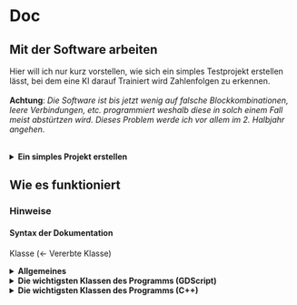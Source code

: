 # Doc
## Mit der Software arbeiten
Hier will ich nur kurz vorstellen, wie sich ein simples Testprojekt erstellen lässt, bei dem eine KI darauf Trainiert wird Zahlenfolgen zu erkennen.<br><br>
**Achtung**: *Die Software ist bis jetzt wenig auf falsche Blockkombinationen, leere Verbindungen, etc. programmiert weshalb diese in solch einem Fall meist abstürtzen wird. Dieses Problem werde ich vor allem im 2. Halbjahr angehen.*<br><br>

<details>
<summary><b>Ein simples Projekt erstellen</b></summary>

### Schritt 1: Das Grundgerüst in der visuellen Programmiersprache bauen
Ein mögliches grundgerüst könnte wie folgt aussehen:
![base graph](https://github.com/UranosNetworkCreation/Doc/blob/main/img/base_graph.png?raw=true)
Die gebaute KI auf dem Bild besitzt zwei Layer, wobei das letzte automatisch als Output Layer fungiert (Wird software-intern geregelt). Ansonsten stellt das Data1D Node die Input Daten bereit. Zum Schluss wird das generierte Array zudem noch zu einem String konvertiert, da mit es in der Seitenbar angezeigt werden kann. Beim bauen des Codes sollte zudem schon automatisch ein Ausgabefeld in der Seitenleiste erstellt werden.

### Schritt 2: Den Code ausführen
Wenn Sie ihre KI fertig gebaut haben und alle Daten eingetragen haben, kann diese nun über das Playzeichen in der Ecke oben Rechts ausgeführt werden. das Ergebnis sollte hierbei in der Seitenleiste sichtbar werden und etwa so aussehen:<br>
![string_output.png](https://github.com/UranosNetworkCreation/Doc/blob/main/img/string_output.png?raw=true)

### Schritt 3: Einen Trainingsbereich erstellen
![AddtrainPoint.gif](https://github.com/UranosNetworkCreation/Doc/blob/main/img/AddTrainPoint.gif?raw=true)
Um einen Trainingsbereich zu erstellen wird unter der Registerkarte Training mit dem Plussymbol eine neue Kachel hinzugefügt. Nun kann, in dem der Pfeil nebem dem Start und Entpunkt auf den Block gezogen wird, ein Bereich festgelegt werden. Die Kachel sollte nun circa so aussehen:<br>
![training_area.png](https://github.com/UranosNetworkCreation/Doc/blob/main/img/training_area.png?raw=true)

### Schritt 4: Den Datensatz des Trainingsbereiches bearbeiten
Um den Datensatz zu erstellen, kann auf den Button "edit dataset ..." geklickt. So gelang man in den Datensatzeditor. Hier lassen sich durch Ziehen input und output Blöcke hinzufügen. So lassen sich die jeweils gewünschten Input und Outputdaten miteinander kombinieren. Ein sehr simpler Dantensatz für die obige KI könnte so aussehen:<br>
![simple_dataset.png](https://github.com/UranosNetworkCreation/Doc/blob/main/img/simple_dataset.png?raw=true)

### Schritt 5: Die AI-Trainieren
**Hinweis:** *Je nach PC und eingestellten Durchläufen kann hier das Programm hurz einfrieren*<br>
**Hinweis:** *Der Button "Run All" funktioniert noch nicht*<br><br>
Um die KI nun zu trainieren kann nun die  Anzahl der Durchläufe eingestellt werden und nun der Button "Start Training" gedrückt werden. Wird die KI nun über den Play-Button nochmal ausgeführt sollten sich die Ergebnisse im Output-Tab dementsprechend anpassen (Auch ohne das drücken des Play button sieht man schon eine Verbesserung, da beim Training die aktuellen Werte auch immer im Outputtab angezeigt werden).<br>
![train_button.png](https://github.com/UranosNetworkCreation/Doc/blob/main/img/train_button.png?raw=true)
</details>

## Wie es funktioniert
### Hinweise
#### Syntax der Dokumentation
Klasse (<- Vererbte Klasse)

<details>
<summary>
<b>Allgemeines</b>
</summary>

#### Godot
Das Projekt verwendet Godot 3, welches Standartfunktionen sowie UI-Elemente bereitstellt, auf denen die Software aufbaut. Da das Projekt langfristig auch 3D Modelle generieren soll, wurde hier bewusst auf eine Basis gesetzt, die auch als GameEngine genutzt werden kann, da so viele Funktionen auch im Bezug auf 3D Modelle schon vorhanden sind.<br>
Die Engine selbst nutzt eine Art Baumsystem, welches immer von unterschiedlichen Szenen ergänzt wird. Alle Kinder des Baumsystems erben dabei von der Klasse Node oder Klassen, die wiederrum von Node erben. So könnte eine Szene mit zwei Button und einem Label von der Struktur so aussehen:

```
Control (<- Control)
 | Label (<- Label)
 | Container (<- VBoxContainer)
    | Button1 (<- Button)
    | Button2 (<- Button)
```

Mit jeweiligen Kinder des Baumsystem können nun Scripte verknüpft werden. Standartmäßig wird hierfür GDScript genutzt, eine objektorientierte und für Godot optimierte Version von python. Jede Scriptdatei stellt hierbei zwingend eine eigene Klasse da, welche von der Klasse des verknüpften Nodes oder von einer übergeordneten Klasse erben muss. Angeben wird dies mit dem Schlüsselwort `extends`.

##### C++ (GDNative)
Es kann auch C++ Code verknüpft werden, hier stellt sich jedoch die Funktionsweise etwas anders. Hierfür wird der Code zunächst in eine Dynamic-Link-Library (z. B. dll) kompiliert. Nun wird eine `.gdnlib` Datei erstellt die auf die libs für die einzelnen Plattformen verweist. Nun wird für jede Anbindung an Node des Baumsystem eine `.gdns` Datei erstellt, die unteranderem den Klassennamen und die verknüpfte `.gdnlib` Datei angibt.
</details>
<details>
<summary><b>Die wichtigsten Klassen des Programms (GDScript)</b></summary>

![Graph](https://raw.githubusercontent.com/UranosNetworkCreation/UranosNetworkCreaton/main/dev-base-graph.png)

### Excecuter (<- Node)
Die sehr kleine Klasse Excecuter stellt den Drehpunkt für die Ausführung der AI da. Sie ist im wesentlichen dafür zuständig, die events zur Ausführung auszulösen. Hierbei werden folgende Events (signals) definiert:

```GDScript
signal ExecuteSoftware
signal PrepareExecuting
signal ExecutingDone
```

Um die AI auszuführen, stellt die Klasse nun die Funktion `exeCurrentLoaded()` bereit.

### gNode (<- GraphNode)
Die Klasse gNode repräsentiert die Basisklasse alle Blöcke, die sich in die programmierte AI integrieren lassen. Dies betrifft unter anderem `img.gd`, `INT.gd` und `DATA1D_STR.gd`. Dabei kann die Klasse `gNode` als Vorschau und als aktives Node initalisiert (`init_as_preview(phantomID, previewInst, packedPth)`, `init_as_node(packedPth)`) werden.

#### Die Verbindungen auf dem Graph erfassen
Die Verbindungen eines gNodes (Klasse, die von gNode erbt) repräsentieren zwei Arrays, nähmlich `input_conns[]` und `output_conns[]`. Aktualisiert werden diese von der Funktion `updateConnections()`. Hierbei werden mittles einer for-Schleife alle verbindungen duchgegangen und anschließend geprüft, ob diese zudem jeweiligen Node gehören. Ist dies der Fall, werden die Arrays dementsprechend ergänzt:
```GDScript
for conn in GraphE.get_connection_list():
		if(conn.from == name):
			output_conns[conn.from_port] = [conn.to, conn.to_port]
		if(conn.to == name):
			input_conns[conn.to_port] = [conn.from, conn.from_port]
```

#### Die Daten einer Verbindung auslesen
Um die Daten bzw. das Ergebnis eines übergeordneten Nodes zu bekommen, stellt die Klasse `gNode` zudem die Funktion `getDataOfPinConn(slot : int, backprop : bool = false, no_conn = "<undefined>")`. Hierbei wird das verbundene Node je nach Fall in der Liste `input_conns` oder `output_conns` gesucht und dann die Funtion `getPinValue(var id : int)` ausgeführt, welche dann je nach Fall entweder einer der schon berechneten Werte zurückgibt oder eine neue Berechnung startet:
```GDScript
if(!calculated):
    updateConnections()
    updateCalc()
return outputs[id]
```
Die Funktion updateCalc wird von Klassen, die von gNode erben, überschrieben, sodass für jeden Block die Werte individuell geupdated werden können.<br>
Ein ähnliches Prinzip wird auch beim "Rückwärtsrechen"(Auflösen des Graphes in die andere Richtung) angewand. Hier wird die Funktion `backCalc` überschrieben.

#### Daten speichern und laden
Um Daten (Einstellungen eines Nodes) aus einer Resource laden und speichern zu können wird eine eigne Resource namens `NodeData` verwendet. Diese besitzt folgende Eigenschaften:
```GDSCript
export var type : String
export var offset : Vector2
export var data : Array
export var name : String
```
Diese werden nun beispielsweise beim speichern des Nodes 
 in der Funktion `getNodeData()` gesetzt:
```GDScript
data.data = DataSync.collectData()
data.offset = self.offset
data.type = self.packedPath
data.name = self.name
```
Der DataSync stellt hierbei eine Instanz der Klasee ResDataSync da, welche ich auch noch einmal erläutere.

### Graph (<- GraphEdit)
Die Klasse `Graph` ist im wesentlichem dafür zuständig, die Events bei der bearbeitung des visuellem Programm zu bearbeiten. Allerdings stellt SIe auch funktionen zum Laden und generieren von Resourcen bereit.
#### Verbindungsanfragen
Verbindungsanfragen werden in der Funktion `_on_GraphEdit_connection_request(from:String, from_slot:int, to:String, to_slot:int)` wie folgt gehandelt:
```GDSCript
# Check if nodes are already connected
for con in get_connection_list():
    if con.to == to and con.to_port == to_slot:
        print("[Graph] Exit from connection request process. Warning: You can't double connect nodes")
        return

# Connect nodes
print("[Graph] Connect nodes(from: ", from, ", from_slot: ", from_slot, ", to: ", to, ", to_slot: ", to_slot, "): ", connect_node(from, from_slot, to, to_slot))
```

Hierbei wird zunächst überprüft ob die beiden Blöcke schon miteinander verbunden sind. Ist dies nicht der Fall, wird eine neue Verbindung zwischen den beiden Blöcken erstellt.
#### Nodes löschen
Auch für das löschen von gibt es eine extra Handlefunktion. Hier werden die nodes realtiv simple nacheinander gelöscht:
```GDScript
for node in nodes:
    print("[GraphEdit] Del node " + node)
    # remove connections
    remove_connections_to_node(node)
    # delete node
    get_node(node).queue_free()
```
#### Laden und Speichern von Daten
Den Rahmen für das Laden und Speichern bildet hier die Resource GraphData, die nur zwei Arrays speichert:
```GDScript
export var nodes : Array = []
export var conns : Array = []
```
Hierbei stellt nun das Array `nodes` relativ einfach eine Sammlung aus allen NodeData Resourcen der jeweiligen Blöcke da
und dass Array `conns` eine aus allen Verbindungen. Diese werden nun in der Funktion `loadData(var data : GraphData)` wie folgt geladen:
```GDScript
# Load nodes
for node in data.nodes:
    print("[Editor][OpenFile] Creating node with type: " + node.type)
    # Create node inst
    var nodeInst = load(node.type).instance()
    nodeInst.offset = node.offset
    nodeInst.name = node.name

    # Add node inst to Graph
    add_child(nodeInst)
    # Init inst and load data
    nodeInst.init_as_node(node.type)
    nodeInst.DataSync.loadData(node.data)
    # Update connections array
    data.conns = updateConnectionNodeName(node.name, nodeInst.name, data.conns)

# Load connections
for conn in data.conns:
    # connect nodes
    print("[Editor][OpenFile] Conn nodes: ", connect_node(conn.from, conn.from_port, conn.to, conn.to_port))
```

Das speichern stellt sich hier etwas simpler da, dies geschieht in der Funktion `getData()`:

```GDScript
# Create new GraphData container
var gData : GraphData = GraphData.new()

# For each block ...
for child in get_children():
    if child is GraphNode:
        print("[Editor][Save] Collect node data ...")
        # Append node specific data to container
        gData.nodes.append(child.getNodeData())

# Add connection to data
gData.conns = get_connection_list()
return gData
```

### ResDataSync (<- Object)
Der `ResDataSync` stellt vor allem beim Laden und Speichern eine wichtige Rolle. Zusammengefasst besitzt Sie die Funktion alle Kinder eines Nodes durch zu gehen, zu gucken, ob dies Eingabefelder (oder ähnliches) sind, und dann eine Array aus den eingebenen Werten zu erstellen. Sie kann zudem auch eine solche Array auf mehere Eingabefelder laden. Die Funktion zum erstellen der Array (`collectData()`) ist wir folgt aufgebaut:
```GDScript
# Create empty array for the result
var result : Array = []
for child in bNode.get_children():
    # Add the child's data to the result if it is a dataField
    if(isDataField(child)):
        result.append(getData(child))
return result
```
Auch zum Laden wird in der Funktion `loadData()`ein ähnlicher Mechanismus verwendet:
```GDSCript
# Loads a data array
func loadData(var data : Array):
    # counter
    var data_idx : int = 0
    for child in bNode.get_children():
        if(isDataField(child)):
            # Apply data
            setData(child, data[data_idx])
            # increment counter
            data_idx += 1
```

### Editor (<- Control)
Einen zentralen Schlüsselpunkt stellt natürlich die Editorklasse da. Eine wichtige Funktion ist hier beim Laden und Speichern das zusammen führen aller Resourcen. Dies geschieht beispielsweise beim Speichern in der Funktion `save_current(path)` wie folgt:
```GDScript
# Create a new file container
var file : UNCFile = UNCFile.new()
# Assign the GraphData
file.GData = GEdit.getData()
# Save the file
return ResourceSaver.save(path, file)
```
Auch das Laden von Dateien ist in der Funktion `open_file(path)` implementiert. Hierbei muss natürlich beachtet werden, dass vorher noch der Editor aufgeräumt werden muss:
```GDScript
# Load file
var file = ResourceLoader.load(path)
# Check if the file is a UNCFile
if(!(file is UNCFile)):
    print("Cannot load file because it's not an UNCFile")
    return -1

# clear
resetEditor()

# Load data
print("[Editor] Load gEdit data ...")
GEdit.loadData(file.GData)
return 0
```
Sowohl beim Laden als auch bei Speichern wird auf die UNCFile-Resource zurückgegriffen. Theoretisch könnte man beim aktuellem Entwicklungsstand auch die GraphData Resource direkt speichern. Allerdings wäre dies dann später, wenn man das Programm erweitern würde, unpraktisch. Aufgrund dessen gibt es die UNCFile Resource, welche allerdings nur eine Eigenschaft besitzt:
```GDScript
export var GData : Resource
```

### PluginLoader (<- Node)
Der PluginLoader stellt die Schnittstelle zwischen dem Teil des Programms in GDScript und dem in GDNative (C++) da. Er lädt nämlich die einzelnen GDN-Scripte (d.h. die Libs, siehe [offizielle Dokumentation](https://docs.godotengine.org/en/stable/tutorials/scripting/gdnative/gdnative_cpp_example.html)) und verwaltet diese. Grundsätzlich werden alle Scripte aus dem Ordner `res://plugins/gdns` geladen, welche mit keinem Punkt beginnen. Das Laden der eines Plugins ist dann wie folgt umgesetzt:
```GDScript
# Load plugin
var plugin = load("res://plugins/gdns/" + file)
print("[PluginLoader] plugin: ", plugin)

# Instance plugin
var pluginRef = plugin.new()

# Check if pluginInst is valid
if(!pluginRef.has_method("getInfo")):
    print("[PluginLoader] Fatal error: plugin is invalid.")

# Add to plugin array
plugins.append(pluginRef)
print("[PluginLoader] plugin ", pluginRef.getInfo(), " loaded.")
```
</details>

<details>
<summary>
<b>Die wichtigsten Klassen des Programms (C++)</b>
</summary>

### NetworkKernelPlugin (<- godot::Object)
Die Klasse `NetworkKernelPlugin` stellt die Basisklasse für alle KI-Plugins da. Sie gibt die Rahmen an und legt die Funktionen fest, die definiert sein müssen. Dazu gehören unter anderem:
```C++
virtual NetworkKernelPluginInfo getInfo();
virtual int buildLayer(int size, int parent_size, Array weights);
virtual PoolRealArray BackpropLayer(
    int id,
    PoolRealArray underGrad,
    Array underWeights,
    int activationFunc,
    bool outputLayer = false,
    real_t learning_rate = 0.2
);
virtual PoolRealArray SimpleLayerCall(
    int id,
    PoolRealArray input,
    int activationFunc
);
virtual Array getLayerWeights(
    int id
);
```
Des Weiteren übernimmt Sie Teile der Registrierung von Funktionen bei GDN-API in der überschriebenen Funktion `_register_methods()`:
```C++
register_method("getInfo", &NetworkKernelPlugin::getInfoArray);
register_method("simple_layer_call", &NetworkKernelPlugin::SimpleLayerCall);
register_method("build_layer", &NetworkKernelPlugin::buildLayer);
register_method("backprop_layer", &NetworkKernelPlugin::BackpropLayer);
register_method("get_layer_weights", &NetworkKernelPlugin::getLayerWeights);
```
Insgesamt arbeiten die Layer spezifischen Funktionen auf Basis von Indexen, d.h. jedes Layer bekommt einen Index mit welchem dann auch weitere Funktionen aufgerufen werden müssen.

### UranosKernel (<- NetworkKernelPlugin)
Die Klasse `UranosKernel` stellt aktuell das einzige KI-Plugin da. Die KI-Engine ist komplett von mir programmiert. Hier nur ein Einblick in die wichtigsten Teile der Klasse.

#### Die Verwaltung von Layern
Alle aktuellen Layer werden in einer Array des Types `std::vector<Layer>` namens `Layers` gespeichert. Die wesentlichen Funktionen des Layers sind in der `Layer` definiert. Infolge Dessen stellt die Basisklasse `UranosKernel` im wesentlichen eine Reihe von Wrapperfunktionen bereit, die dann mit den benötigten Daten die eigentlichen Funktionen der jeweiligen Instanz der Klasse Layer aufrufen. Hier nur ein Einspiel anhand des Feedforward Prozesses in der Funktion `SimpleLayerCall(int id, PoolRealArray input, int activationFunc`:
```C++
NeuronActivationFunc aFunc;

// Set the activation func
switch (activationFunc)
{
case ACTIVATION_FUNC_SIGMOID:
    aFunc = &UranosKernel::AFuncs::sigmoid;
    break;

default:
    Godot::print("[UranosKernel] No Support for selected activation func. Use sigmoid as default ...");
    aFunc = &UranosKernel::AFuncs::sigmoid;
    break;
}

// Call the Layer and return the result
return Layers[id].getResult(aFunc, input);
}
```
Hierbei wird zunächst Anhand der übergebenen ID der Aktivierungsfunktion der Pointer auf diese bestimmt und dann die eigentliche Funktion der Klasse Layer aufgerufen.

#### Die Klasse Layer
Die Klasse Layer stellt ein Layer da. Dabeuí besitzt die Klasse folgende wichtige Variablen:
```C++
Array weights;
size_t size;
size_t parentSz;
PoolRealArray lastResult;
PoolRealArray lastInput;
```

Hierbei werden in der Variable `weights` die Gewichte des Layers gespeichert, `size` stellt die Größe des Layers da, `parentSz` stellt die Größe der übergebenen Daten des übergeordneten Blockes (Im Graph der Block am linkem Data1D slot) da und lastResult sowie lastInput jeweils die letzten Ergebnisse bzw. Inputs.

##### Das Bauen des Layers
Zum Bauen des Layers stellt die Klasse zwei wichtige Funktionen bereit, nämlich `buildFromWeights(Array n_weights, size_t n_size, size_t parent_size)` und `build(size_t n_size, size_t parent_size, int64_t seed = -1)`. Die Funktion `buildFromWeights` kopiert hierbei vor allem die übergebenen Paramter auf die Eigenschaften des Layersm während die Funktion `build` noch die gesamten Gewichte euf zufällige Werte setzt. Dies geschieht wie folgt:
```C++
Ref<RandomNumberGenerator> rnd = RandomNumberGenerator::_new();

    // Create empty weights array
    Array Nweights = Array();

    // Init rng
    if(seed == -1) {
        Godot::print("   | prepare pseudo-rnd: randomize seed ...");
        rnd->randomize();
    }
    else {
        Godot::print("   | prepare pseudo-rnd: set seed ...");
        rnd->set_seed(seed);
    }
    
    // Randomize weights
    for(size_t i = 0; i < size;i++) {
        PoolRealArray randomizedArr;
        std::stringstream msg;
        // ...
        for(size_t ci = 0; ci < parent_size; ci++) {
            randomizedArr.push_back(rnd->randf());
        }
        // ...
        Nweights.push_back(randomizedArr);
    }
```

Hierbei wird das `weights` Array wie folgt gebaut:
```
[(Neuron 0),    (Neuron 1),    ...]
    |               |           |
   w0, w1, ...     w0, w1, ...  w0, w1, ...
```

##### FeedForward!
Um das Ergebnis des Layers zu berechnen stellt die Klasse die Funktion `getResult(NeuronActivationFunc activation_func, PoolRealArray input)` bereit. Diese berechnet das Ergebnis jedes Neurons so: Ergebnis = Aktivierungsfunktion(w0 * input0, w1 * input1, ...). Dies ist nun mit mehreren Schleifen umgesetzt:
```C++
// Update lastInput
lastInput = input;

// Create result array
PoolRealArray result;

// Do activation_func(wi * conn, ...) for each neuron
for(int i=0;i<size;i++) {
    float neuronInputValue = 0;
    // ...
    for(int ci=0;ci<parentSz;ci++) {
        real_t value = ((PoolRealArray)(weights[i]))[ci] * input[ci];
        // ...
        neuronInputValue += value;
    }
    // ...
    result.append(activation_func(neuronInputValue));
}

// Update lastresult
lastResult = result;

return result;
```

##### Back propagation
Für die Back propagation stellt die Klasse Layer die Funktion `backprop(PoolRealArray under_grad, Array under_weights NeuronActivationFunc derivative, bool outputLayer, real_t learning_rate)`. In der Funktion wird nun zunächst der Gradient für jedes Neuron des Layers ausgerechnet. Dies ist, wie zu erwarten, für HiddenLayer anders umgesetzt als für outputlayer. Für die OutputLayer ist die Implementierung nämlich noch relativ einfach:
```C++
for (int idx = 0; idx < size; idx++) {
        // push the calculated result back
        gradient.push_back((lastResult[idx] - under_grad[idx]) * derivative(lastResult[idx]));
    }
```
Und auch für die HiddenLayer ist es eigentlich machbar (hierbei hat mir [folgendes](https://www.youtube.com/watch?v=EAtQCut6Qno&t=0s) Video sehr geholfen):
```C++
for (int idx = 0; idx < size; idx++) {
    real_t sum = 0;
    // ci = connection index
    for(int ci = 0; ci < under_weights.size(); ci++) {
        // Add to sum
        sum += ((PoolRealArray)under_weights[ci])[idx] * under_grad[ci];                                                                             
    }

    // push back calculated result
    gradient.push_back(sum * derivative(lastResult[idx]));
}
```
Nachdem man nun den Gradienten des Layers erfolgreich bestimmt hat, muss man nur noch die Gewichte mit diesem updaten. Dies lässt sich wie folgt tun:
```C++
Array nWeights;
for (int idx = 0; idx < size; idx++) {
    PoolRealArray connWeights;
    for(int i = 0; i < parentSz; i++) {
        // ...
        // Get last input
        real_t lastInputV = lastInput[i];
        // ...
        // Get gradient
        real_t gradientV = gradient[idx];
        // ...
        // Calculate nValue
        real_t nValue = ((PoolRealArray)weights[idx])[i] - (learning_rate * lastInputV * gradientV);
        // ...
        // push back to weights array
        connWeights.push_back(nValue);
    }

    // push back to new weights
    nWeights.push_back(connWeights);
}
// ...
// Update weights
weights = nWeights;
```

Nun wird schlussendlich nurnoch der Gradient für die Berechnung des nächsten Gradienten zurückgegeben:
```C++
return gradient;
```
</details>